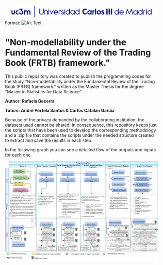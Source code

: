 ![Logo](/Portada_Logo.png)
Format: ![Alt Text](url)

# "Non-modellability under the Fundamental Review of the Trading Book (FRTB) framework."

This public repository was created to publish the programming codes for the study "Non-modellability under the Fundamental Review of the Trading Book (FRTB) framework." written as the Master Thesis for the degree "Master in Statistics for Data Science"

**Author: Rafaela Becerra**

**Tutors: André Portela Santos & Carlos Catalán García**

Because of the privacy demanded by the collaborating institution, the datasets used cannot be shared. In consequence, this repository keeps just the scripts that have been used to develop the corresponding methodology and a .zip file that contains the scripts under the needed structure created to extract and save the results in each step.

In the following graph you can see a detailed flow of the outputs and inputs for each one.


![Flow](/Programming_flow_r.jpg)
